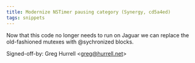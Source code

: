 ```yaml
---
title: Modernize NSTimer pausing category (Synergy, cd5a4ed)
tags: snippets
---
```


Now that this code no longer needs to run on Jaguar we can replace the old-fashioned mutexes with @sychronized blocks.

Signed-off-by: Greg Hurrell &lt;greg@hurrell.net&gt;
